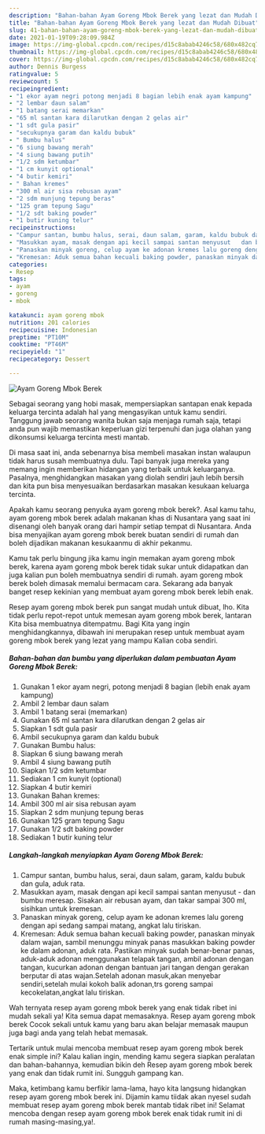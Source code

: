 ```yaml
---
description: "Bahan-bahan Ayam Goreng Mbok Berek yang lezat dan Mudah Dibuat"
title: "Bahan-bahan Ayam Goreng Mbok Berek yang lezat dan Mudah Dibuat"
slug: 41-bahan-bahan-ayam-goreng-mbok-berek-yang-lezat-dan-mudah-dibuat
date: 2021-01-19T09:28:09.984Z
image: https://img-global.cpcdn.com/recipes/d15c8abab4246c58/680x482cq70/ayam-goreng-mbok-berek-foto-resep-utama.jpg
thumbnail: https://img-global.cpcdn.com/recipes/d15c8abab4246c58/680x482cq70/ayam-goreng-mbok-berek-foto-resep-utama.jpg
cover: https://img-global.cpcdn.com/recipes/d15c8abab4246c58/680x482cq70/ayam-goreng-mbok-berek-foto-resep-utama.jpg
author: Dennis Burgess
ratingvalue: 5
reviewcount: 5
recipeingredient:
- "1 ekor ayam negri potong menjadi 8 bagian lebih enak ayam kampung"
- "2 lembar daun salam"
- "1 batang serai memarkan"
- "65 ml santan kara dilarutkan dengan 2 gelas air"
- "1 sdt gula pasir"
- "secukupnya garam dan kaldu bubuk"
- " Bumbu halus"
- "6 siung bawang merah"
- "4 siung bawang putih"
- "1/2 sdm ketumbar"
- "1 cm kunyit optional"
- "4 butir kemiri"
- " Bahan kremes"
- "300 ml air sisa rebusan ayam"
- "2 sdm munjung tepung beras"
- "125 gram tepung Sagu"
- "1/2 sdt baking powder"
- "1 butir kuning telur"
recipeinstructions:
- "Campur santan, bumbu halus, serai, daun salam, garam, kaldu bubuk dan gula, aduk rata."
- "Masukkan ayam, masak dengan api kecil sampai santan menyusut   dan bumbu meresap. Sisakan air rebusan ayam, dan takar sampai 300 ml, sisihkan untuk kremesan."
- "Panaskan minyak goreng, celup ayam ke adonan kremes lalu goreng dengan api sedang sampai matang, angkat lalu tiriskan."
- "Kremesan: Aduk semua bahan kecuali baking powder, panaskan minyak dalam wajan, sambil menunggu minyak panas masukkan baking powder ke dalam adonan, aduk rata. Pastikan minyak sudah benar-benar panas, aduk-aduk adonan menggunakan telapak tangan, ambil adonan dengan tangan, kucurkan adonan dengan bantuan jari tangan dengan gerakan berputar di atas wajan.Setelah adonan masuk,akan menyebar sendiri,setelah mulai kokoh balik adonan,trs goreng sampai kecokelatan,angkat lalu tiriskan."
categories:
- Resep
tags:
- ayam
- goreng
- mbok

katakunci: ayam goreng mbok 
nutrition: 201 calories
recipecuisine: Indonesian
preptime: "PT10M"
cooktime: "PT46M"
recipeyield: "1"
recipecategory: Dessert

---
```



![Ayam Goreng Mbok Berek](https://img-global.cpcdn.com/recipes/d15c8abab4246c58/680x482cq70/ayam-goreng-mbok-berek-foto-resep-utama.jpg)

Sebagai seorang yang hobi masak, mempersiapkan santapan enak kepada keluarga tercinta adalah hal yang mengasyikan untuk kamu sendiri. Tanggung jawab seorang  wanita bukan saja menjaga rumah saja, tetapi anda pun wajib memastikan keperluan gizi terpenuhi dan juga olahan yang dikonsumsi keluarga tercinta mesti mantab.

Di masa  saat ini, anda sebenarnya bisa membeli masakan instan walaupun tidak harus susah membuatnya dulu. Tapi banyak juga mereka yang memang ingin memberikan hidangan yang terbaik untuk keluarganya. Pasalnya, menghidangkan masakan yang diolah sendiri jauh lebih bersih dan kita pun bisa menyesuaikan berdasarkan masakan kesukaan keluarga tercinta. 



Apakah kamu seorang penyuka ayam goreng mbok berek?. Asal kamu tahu, ayam goreng mbok berek adalah makanan khas di Nusantara yang saat ini disenangi oleh banyak orang dari hampir setiap tempat di Nusantara. Anda bisa menyajikan ayam goreng mbok berek buatan sendiri di rumah dan boleh dijadikan makanan kesukaanmu di akhir pekanmu.

Kamu tak perlu bingung jika kamu ingin memakan ayam goreng mbok berek, karena ayam goreng mbok berek tidak sukar untuk didapatkan dan juga kalian pun boleh membuatnya sendiri di rumah. ayam goreng mbok berek boleh dimasak memalui bermacam cara. Sekarang ada banyak banget resep kekinian yang membuat ayam goreng mbok berek lebih enak.

Resep ayam goreng mbok berek pun sangat mudah untuk dibuat, lho. Kita tidak perlu repot-repot untuk memesan ayam goreng mbok berek, lantaran Kita bisa membuatnya ditempatmu. Bagi Kita yang ingin menghidangkannya, dibawah ini merupakan resep untuk membuat ayam goreng mbok berek yang lezat yang mampu Kalian coba sendiri.

<!--inarticleads1-->

##### Bahan-bahan dan bumbu yang diperlukan dalam pembuatan Ayam Goreng Mbok Berek:

1. Gunakan 1 ekor ayam negri, potong menjadi 8 bagian (lebih enak ayam kampung)
1. Ambil 2 lembar daun salam
1. Ambil 1 batang serai (memarkan)
1. Gunakan 65 ml santan kara dilarutkan dengan 2 gelas air
1. Siapkan 1 sdt gula pasir
1. Ambil secukupnya garam dan kaldu bubuk
1. Gunakan  Bumbu halus:
1. Siapkan 6 siung bawang merah
1. Ambil 4 siung bawang putih
1. Siapkan 1/2 sdm ketumbar
1. Sediakan 1 cm kunyit (optional)
1. Siapkan 4 butir kemiri
1. Gunakan  Bahan kremes:
1. Ambil 300 ml air sisa rebusan ayam
1. Siapkan 2 sdm munjung tepung beras
1. Gunakan 125 gram tepung Sagu
1. Gunakan 1/2 sdt baking powder
1. Sediakan 1 butir kuning telur




<!--inarticleads2-->

##### Langkah-langkah menyiapkan Ayam Goreng Mbok Berek:

1. Campur santan, bumbu halus, serai, daun salam, garam, kaldu bubuk dan gula, aduk rata.
1. Masukkan ayam, masak dengan api kecil sampai santan menyusut  -  dan bumbu meresap. Sisakan air rebusan ayam, dan takar sampai 300 ml, sisihkan untuk kremesan.
1. Panaskan minyak goreng, celup ayam ke adonan kremes lalu goreng dengan api sedang sampai matang, angkat lalu tiriskan.
1. Kremesan: Aduk semua bahan kecuali baking powder, panaskan minyak dalam wajan, sambil menunggu minyak panas masukkan baking powder ke dalam adonan, aduk rata. Pastikan minyak sudah benar-benar panas, aduk-aduk adonan menggunakan telapak tangan, ambil adonan dengan tangan, kucurkan adonan dengan bantuan jari tangan dengan gerakan berputar di atas wajan.Setelah adonan masuk,akan menyebar sendiri,setelah mulai kokoh balik adonan,trs goreng sampai kecokelatan,angkat lalu tiriskan.




Wah ternyata resep ayam goreng mbok berek yang enak tidak ribet ini mudah sekali ya! Kita semua dapat memasaknya. Resep ayam goreng mbok berek Cocok sekali untuk kamu yang baru akan belajar memasak maupun juga bagi anda yang telah hebat memasak.

Tertarik untuk mulai mencoba membuat resep ayam goreng mbok berek enak simple ini? Kalau kalian ingin, mending kamu segera siapkan peralatan dan bahan-bahannya, kemudian bikin deh Resep ayam goreng mbok berek yang enak dan tidak rumit ini. Sungguh gampang kan. 

Maka, ketimbang kamu berfikir lama-lama, hayo kita langsung hidangkan resep ayam goreng mbok berek ini. Dijamin kamu tiidak akan nyesel sudah membuat resep ayam goreng mbok berek mantab tidak ribet ini! Selamat mencoba dengan resep ayam goreng mbok berek enak tidak rumit ini di rumah masing-masing,ya!.

